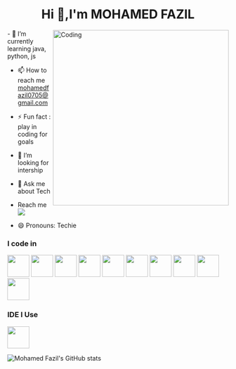 <h1 align="center">Hi 👋,I'm MOHAMED FAZIL</h1>

<img align="right" alt="Coding" width="400" src="https://user-images.githubusercontent.com/74038190/212749168-86d6c7ab-98da-409b-998f-c5b74721badd.gif">
- 🌱 I’m currently learning java, python, js

- 📫 How to reach me mohamedfazil0705@gmail.com
  
- ⚡ Fun fact : play in coding for goals
  
- 🤔 I’m looking for intership
  
- 💬 Ask me about Tech
  
- Reach me
<br />[<img src="https://img.shields.io/badge/LinkedIn-0077B5?style=for-the-badge&logo=linkedin&logoColor=white" />](https://www.linkedin.com/in/mohamed-mdfazil/)
- 😄 Pronouns: Techie
### I code in
<img height="50" width="50" src="https://img.icons8.com/color/48/000000/python.png" /> <img height="50" width="50" src="https://img.icons8.com/color/48/000000/c-programming.png" /> <img height="50" width="50" src="https://img.icons8.com/color/48/000000/c-plus-plus-logo.png" /> <img height="50" width="50" src="https://img.icons8.com/color/48/000000/java-coffee-cup-logo.png" />
<img height="50" width="50" src="https://img.icons8.com/color/48/000000/html-5.png" /> <img height="50" width="50" src="https://img.icons8.com/color/48/000000/css3.png" />  <img height="50" width="50" src="https://img.icons8.com/color/48/000000/bootstrap.png" />
<img height="50" width="50" src="https://img.icons8.com/color/48/000000/javascript.png"/> <img height="50" width="50" src="https://img.icons8.com/color/48/000000/mysql-logo.png"/>  <img height="50" width="50" src="https://img.icons8.com/color/48/000000/nodejs.png"/>
### IDE I Use
<img height="50" width="50" src="https://img.icons8.com/color/48/000000/visual-studio-code-2019.png"/>

![Mohamed Fazil's GitHub stats](https://github-readme-stats.vercel.app/api?username=fazilsourcecode&theme=dark&show_icons=true&&hide=issues,contribs)
